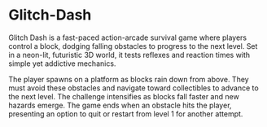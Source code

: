 # Glitch-Dash
Glitch Dash is a fast-paced action-arcade survival game where players control a block, dodging falling obstacles to progress to the next level. Set in a neon-lit, futuristic 3D world, it tests reflexes and reaction times with simple yet addictive mechanics.

The player spawns on a platform as blocks rain down from above. They must avoid these obstacles and navigate toward collectibles to advance to the next level. The challenge intensifies as blocks fall faster and new hazards emerge. The game ends when an obstacle hits the player, presenting an option to quit or restart from level 1 for another attempt.

